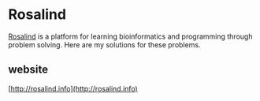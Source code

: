# Rosalind 
[Rosalind](http://rosalind.info/problems/locations/) is a platform for learning bioinformatics and programming through problem solving. Here are my solutions for these problems.

## website
[http://rosalind.info](http://rosalind.info)






